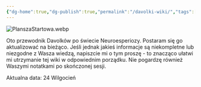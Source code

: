 ```yaml
---
{"dg-home":true,"dg-publish":true,"permalink":"/davolki-wiki/","tags":["gardenEntry"],"dgPassFrontmatter":true}
---
```


![PlanszaStartowa.webp](/img/user/Vault/Grafiki/Lore/PlanszaStartowa.webp)

Oto przewodnik Davolków po świecie Neuroesperiozy. Postaram się go aktualizować na bieżąco. Jeśli jednak jakieś informacje są niekompletne lub niezgodne z Wasza wiedzą, napiszcie mi o tym proszę - to znacząco ułatwi mi utrzymanie tej wiki w odpowiednim porządku. Nie pogardzę również Waszymi notatkami po skończonej sesji.

Aktualna data: 24 Wilgocień